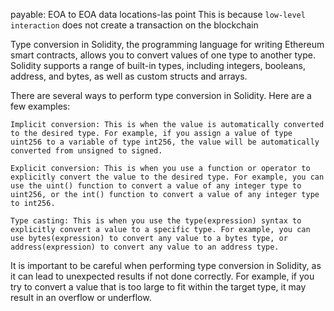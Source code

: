 payable: EOA to EOA
data locations-las point
This is because `low-level interaction` does not create a transaction on the blockchain



Type conversion in Solidity, the programming language for writing Ethereum smart contracts, allows you to convert values of one type to another type. Solidity supports a range of built-in types, including integers, booleans, address, and bytes, as well as custom structs and arrays.

There are several ways to perform type conversion in Solidity. Here are a few examples:

    Implicit conversion: This is when the value is automatically converted to the desired type. For example, if you assign a value of type uint256 to a variable of type int256, the value will be automatically converted from unsigned to signed.

    Explicit conversion: This is when you use a function or operator to explicitly convert the value to the desired type. For example, you can use the uint() function to convert a value of any integer type to uint256, or the int() function to convert a value of any integer type to int256.

    Type casting: This is when you use the type(expression) syntax to explicitly convert a value to a specific type. For example, you can use bytes(expression) to convert any value to a bytes type, or address(expression) to convert any value to an address type.

It is important to be careful when performing type conversion in Solidity, as it can lead to unexpected results if not done correctly. For example, if you try to convert a value that is too large to fit within the target type, it may result in an overflow or underflow.

